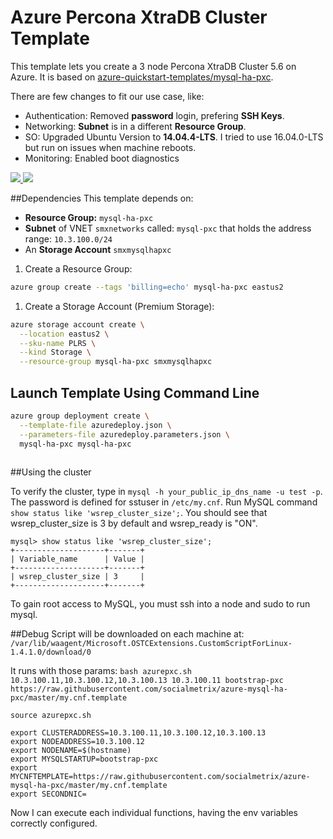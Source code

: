 # Azure Percona XtraDB Cluster Template
This template lets you create a 3 node Percona XtraDB Cluster 5.6 on Azure. 
It is based on [azure-quickstart-templates/mysql-ha-pxc](https://github.com/Azure/azure-quickstart-templates/tree/master/mysql-ha-pxc).

There are few changes to fit our use case, like:

- Authentication: Removed **password** login, prefering **SSH Keys**.
- Networking: **Subnet** is in a different **Resource Group**.
- SO: Upgraded Ubuntu Version to **14.04.4-LTS**. I tried to use 16.04.0-LTS but run on issues when machine reboots.
- Monitoring: Enabled boot diagnostics


<a href="https://portal.azure.com/#create/Microsoft.Template/uri/https%3A%2F%2Fraw.githubusercontent.com%2Fsocialmetrix%2Fazure-mysql-ha-pxc%2Fmaster%2Fazuredeploy.json" target="_blank">
    <img src="http://azuredeploy.net/deploybutton.png"/>
</a>
<a href="http://armviz.io/#/?load=https%3A%2F%2Fraw.githubusercontent.com%2Fsocialmetrix%2Fazure-mysql-ha-pxc%2Fmaster%2Fazuredeploy.json" target="_blank">
  <img src="http://armviz.io/visualizebutton.png"/>
</a>

##Dependencies
This template depends on:

- **Resource Group:** `mysql-ha-pxc`
- **Subnet** of VNET `smxnetworks` called: `mysql-pxc` that holds the address range: `10.3.100.0/24`
- An **Storage Account** `smxmysqlhapxc`


1. Create a Resource Group: 
```bash
azure group create --tags 'billing=echo' mysql-ha-pxc eastus2
```

1. Create a Storage Account (Premium Storage): 
```bash
azure storage account create \
  --location eastus2 \
  --sku-name PLRS \
  --kind Storage \
  --resource-group mysql-ha-pxc smxmysqlhapxc
```

## Launch Template Using Command Line
```bash
azure group deployment create \
  --template-file azuredeploy.json \
  --parameters-file azuredeploy.parameters.json \
  mysql-ha-pxc mysql-ha-pxc
  
```

##Using the cluster

To verify the cluster, type in `mysql -h your_public_ip_dns_name -u test -p`.  
The password is defined for sstuser in `/etc/my.cnf`. 
Run MySQL command `show status like 'wsrep_cluster_size';`.  You should see that wsrep_cluster_size is 3 by default and wsrep_ready is "ON".

```
mysql> show status like 'wsrep_cluster_size';
+--------------------+-------+
| Variable_name      | Value |
+--------------------+-------+
| wsrep_cluster_size | 3     |
+--------------------+-------+
```

To gain root access to MySQL, you must ssh into a node and sudo to run mysql.   

##Debug
Script will be downloaded on each machine at: `/var/lib/waagent/Microsoft.OSTCExtensions.CustomScriptForLinux-1.4.1.0/download/0`

It runs with those params:
`bash azurepxc.sh 10.3.100.11,10.3.100.12,10.3.100.13 10.3.100.11 bootstrap-pxc https://raw.githubusercontent.com/socialmetrix/azure-mysql-ha-pxc/master/my.cnf.template`

```
source azurepxc.sh

export CLUSTERADDRESS=10.3.100.11,10.3.100.12,10.3.100.13
export NODEADDRESS=10.3.100.12
export NODENAME=$(hostname)
export MYSQLSTARTUP=bootstrap-pxc
export MYCNFTEMPLATE=https://raw.githubusercontent.com/socialmetrix/azure-mysql-ha-pxc/master/my.cnf.template
export SECONDNIC=

```

Now I can execute each individual functions, having the env variables correctly configured.

